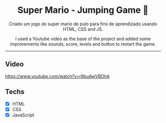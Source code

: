 <h1 align="center">
Super Mario - Jumping Game 🍄
</h1>

<p align="center">Criado um jogo do super mario de pulo para fins de aprendizado usando HTML, CSS and JS. </p>
<p align="center"> I used a Youtube video as the base of the project and added some improvements like sounds, score, levels and button to restart the game. </p>

<hr>

## Video

https://www.youtube.com/watch?v=r9buAwVBDhA

## Techs

- [x] HTML
- [x] CSS
- [x] JavaScript
